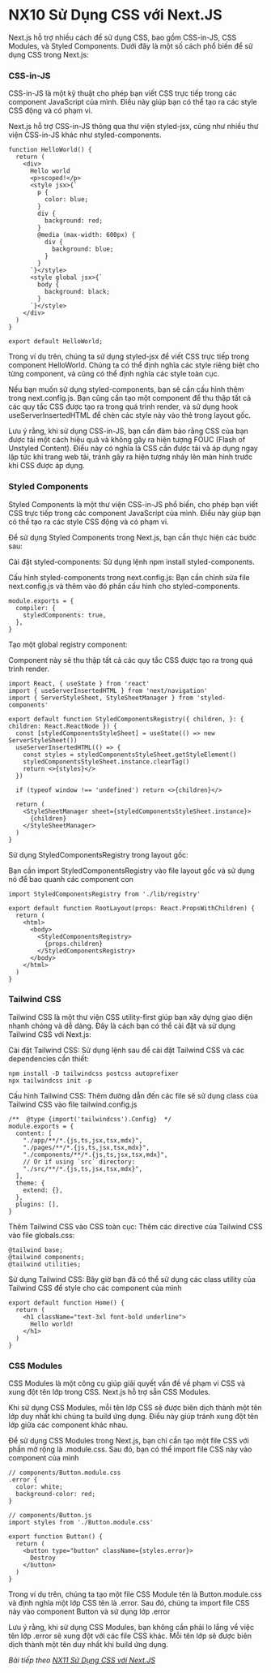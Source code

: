 # NX10 Sử Dụng CSS với Next.JS

Next.js hỗ trợ nhiều cách để sử dụng CSS, bao gồm CSS-in-JS, CSS Modules, và Styled Components. Dưới đây là một số cách phổ biến để sử dụng CSS trong Next.js:

### CSS-in-JS

CSS-in-JS là một kỹ thuật cho phép bạn viết CSS trực tiếp trong các component JavaScript của mình. Điều này giúp bạn có thể tạo ra các style CSS động và có phạm vi.

Next.js hỗ trợ CSS-in-JS thông qua thư viện styled-jsx, cũng như nhiều thư viện CSS-in-JS khác như styled-components.

```
function HelloWorld() {
  return (
    <div>
      Hello world
      <p>scoped!</p>
      <style jsx>{`
        p {
          color: blue;
        }
        div {
          background: red;
        }
        @media (max-width: 600px) {
          div {
            background: blue;
          }
        }
      `}</style>
      <style global jsx>{`
        body {
          background: black;
        }
      `}</style>
    </div>
  )
}

export default HelloWorld;
```

Trong ví dụ trên, chúng ta sử dụng styled-jsx để viết CSS trực tiếp trong component HelloWorld. Chúng ta có thể định nghĩa các style riêng biệt cho từng component, và cũng có thể định nghĩa các style toàn cục.

Nếu bạn muốn sử dụng styled-components, bạn sẽ cần cấu hình thêm trong next.config.js. Bạn cũng cần tạo một component để thu thập tất cả các quy tắc CSS được tạo ra trong quá trình render, và sử dụng hook useServerInsertedHTML để chèn các style này vào thẻ <head> trong layout gốc.

Lưu ý rằng, khi sử dụng CSS-in-JS, bạn cần đảm bảo rằng CSS của bạn được tải một cách hiệu quả và không gây ra hiện tượng FOUC (Flash of Unstyled Content). Điều này có nghĩa là CSS cần được tải và áp dụng ngay lập tức khi trang web tải, tránh gây ra hiện tượng nháy lên màn hình trước khi CSS được áp dụng.

### Styled Components

Styled Components là một thư viện CSS-in-JS phổ biến, cho phép bạn viết CSS trực tiếp trong các component JavaScript của mình. Điều này giúp bạn có thể tạo ra các style CSS động và có phạm vi.

Để sử dụng Styled Components trong Next.js, bạn cần thực hiện các bước sau:

Cài đặt styled-components: Sử dụng lệnh npm install styled-components.

Cấu hình styled-components trong next.config.js: Bạn cần chỉnh sửa file next.config.js và thêm vào đó phần cấu hình cho styled-components. 

```
module.exports = {
  compiler: {
    styledComponents: true,
  },
}
```

Tạo một global registry component: 

Component này sẽ thu thập tất cả các quy tắc CSS được tạo ra trong quá trình render.

```
import React, { useState } from 'react'
import { useServerInsertedHTML } from 'next/navigation'
import { ServerStyleSheet, StyleSheetManager } from 'styled-components'

export default function StyledComponentsRegistry({ children, }: { children: React.ReactNode }) {
  const [styledComponentsStyleSheet] = useState(() => new ServerStyleSheet())
  useServerInsertedHTML(() => {
    const styles = styledComponentsStyleSheet.getStyleElement()
    styledComponentsStyleSheet.instance.clearTag()
    return <>{styles}</>
  })

  if (typeof window !== 'undefined') return <>{children}</>

  return (
    <StyleSheetManager sheet={styledComponentsStyleSheet.instance}>
      {children}
    </StyleSheetManager>
  )
}
```

Sử dụng StyledComponentsRegistry trong layout gốc: 

Bạn cần import StyledComponentsRegistry vào file layout gốc và sử dụng nó để bao quanh các component con

```
import StyledComponentsRegistry from './lib/registry'

export default function RootLayout(props: React.PropsWithChildren) {
  return (
    <html>
      <body>
        <StyledComponentsRegistry>
          {props.children}
        </StyledComponentsRegistry>
      </body>
    </html>
  )
}
```

### Tailwind CSS

Tailwind CSS là một thư viện CSS utility-first giúp bạn xây dựng giao diện nhanh chóng và dễ dàng. Đây là cách bạn có thể cài đặt và sử dụng Tailwind CSS với Next.js:

Cài đặt Tailwind CSS: Sử dụng lệnh sau để cài đặt Tailwind CSS và các dependencies cần thiết:

```
npm install -D tailwindcss postcss autoprefixer
npx tailwindcss init -p
```

Cấu hình Tailwind CSS: Thêm đường dẫn đến các file sẽ sử dụng class của Tailwind CSS vào file tailwind.config.js

```
/**  @type {import('tailwindcss').Config}  */
module.exports = {
  content: [
    "./app/**/*.{js,ts,jsx,tsx,mdx}",
    "./pages/**/*.{js,ts,jsx,tsx,mdx}",
    "./components/**/*.{js,ts,jsx,tsx,mdx}",
    // Or if using `src` directory:
    "./src/**/*.{js,ts,jsx,tsx,mdx}",
  ],
  theme: {
    extend: {},
  },
  plugins: [],
}
```

Thêm Tailwind CSS vào CSS toàn cục: Thêm các directive của Tailwind CSS vào file globals.css:

```
@tailwind base;
@tailwind components;
@tailwind utilities;
```

Sử dụng Tailwind CSS: Bây giờ bạn đã có thể sử dụng các class utility của Tailwind CSS để style cho các component của mình

```
export default function Home() {
  return (
    <h1 className="text-3xl font-bold underline">
      Hello world!
    </h1>
  )
}
```
### CSS Modules

CSS Modules là một công cụ giúp giải quyết vấn đề về phạm vi CSS và xung đột tên lớp trong CSS. Next.js hỗ trợ sẵn CSS Modules.

Khi sử dụng CSS Modules, mỗi tên lớp CSS sẽ được biên dịch thành một tên lớp duy nhất khi chúng ta build ứng dụng. Điều này giúp tránh xung đột tên lớp giữa các component khác nhau.

Để sử dụng CSS Modules trong Next.js, bạn chỉ cần tạo một file CSS với phần mở rộng là .module.css. Sau đó, bạn có thể import file CSS này vào component của mình

```
// components/Button.module.css
.error {
  color: white;
  background-color: red;
}

// components/Button.js
import styles from './Button.module.css'

export function Button() {
  return (
    <button type="button" className={styles.error}>
      Destroy
    </button>
  )
}
```

Trong ví dụ trên, chúng ta tạo một file CSS Module tên là Button.module.css và định nghĩa một lớp CSS tên là .error. Sau đó, chúng ta import file CSS này vào component Button và sử dụng lớp .error

Lưu ý rằng, khi sử dụng CSS Modules, bạn không cần phải lo lắng về việc tên lớp .error sẽ xung đột với các file CSS khác. Mỗi tên lớp sẽ được biên dịch thành một tên duy nhất khi build ứng dụng.

*Bài tiếp theo [NX11 Sử Dụng CSS với Next.JS ](/session/session_11_css.md)*